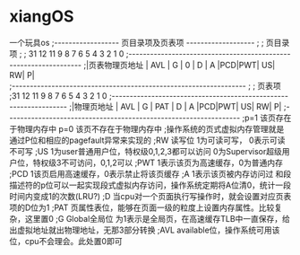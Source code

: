 # xiangOS
一个玩具os
;------------------     页目录项及页表项      -------------------
;
;						页目录项
;
; 31            12   11    9   8   7    6   5   4   3   2   1   0
;-----------------------------------------------------------------
;|页表物理页地址   |  AVL    | G | 0  | D | A |PCD|PWT| US| RW| P|        
;-----------------------------------------------------------------
;
;						页表项
;31             12   11    9   8   7    6   5   4   3   2   1  0
;-----------------------------------------------------------------
;|物理页地址       | AVL    | G | PAT | D | A |PCD|PWT| US| RW| P|
;-----------------------------------------------------------------
;p=1    该页存在于物理内存中         p=0  该页不存在于物理内存中
;操作系统的页式虚拟内存管理就是通过P位和相应的pagefault异常来实现的
;RW     读写位  1为可读可写， 0表示可读不可写
;US     1为user普通用户位，特权级0,1,2,3都可以访问 0为Supervisor超级用户位，特权级3不可访问，0,1,2可以
;PWT    1表示该页为高速缓存，0为普通内存
;PCD    1该页启用高速缓存，0表示禁止将该页缓存
;A		1表示该页被内存访问过 和段描述符的p位可以一起实现段式虚拟内存访问，操作系统定期将A位清0，统计一段时间内变成1的次数(LRU?)
;D		当cpu对一个页面执行写操作时，就会设置对应页表项的D位为1
;PAT	页属性表位，能够在页面一级的粒度上设置内存属性。比较复杂，这里置0
;G		Global全局位 为1表示是全局页，在高速缓存TLB中一直保存，给出虚拟地址就出物理地址，无那3部分转换
;AVL	available位，操作系统可用该位，cpu不会理会。此处置0即可

